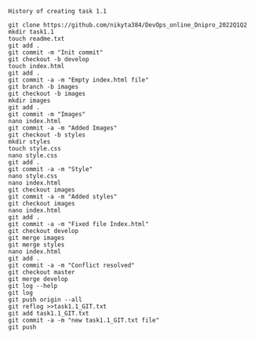     History of creating task 1.1
    
    git clone https://github.com/nikyta384/DevOps_online_Dnipro_2022Q1Q2
    mkdir task1.1
    touch readme.txt
    git add .
    git commit -m "Init commit"
    git checkout -b develop
    touch index.html
    git add .
    git commit -a -m "Empty index.html file"
    git branch -b images
    git checkout -b images
    mkdir images
    git add .
    git commit -m "Images"
    nano index.html 
    git commit -a -m "Added Images"
    git checkout -b styles
    mkdir styles
    touch style.css
    nano style.css 
    git add .
    git commit -a -m "Style"
    nano style.css 
    nano index.html 
    git checkout images
    git commit -a -m "Added styles"
    git checkout images
    nano index.html 
    git add .
    git commit -a -m "Fixed file Index.html"
    git checkout develop
    git merge images
    git merge styles
    nano index.html
    git add .
    git commit -a -m "Conflict resolved"
    git checkout master
    git merge develop
    git log --help
    git log 
    git push origin --all
    git reflog >>task1.1_GIT.txt
    git add task1.1_GIT.txt 
    git commit -a -m "new task1.1_GIT.txt file"
    git push 
